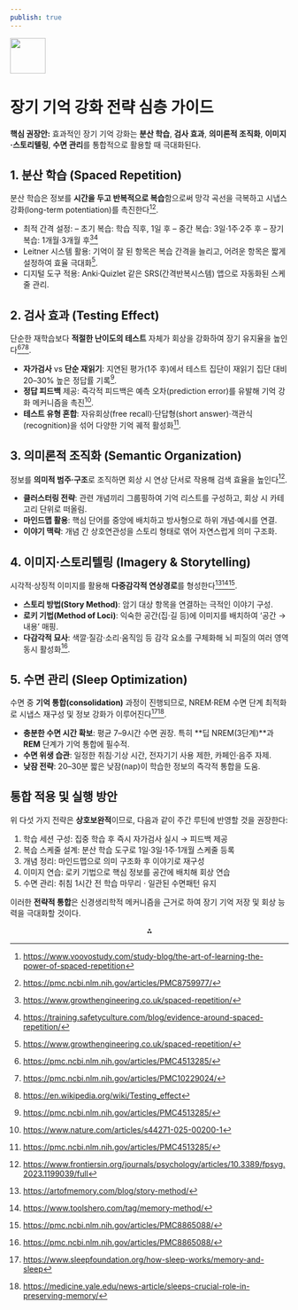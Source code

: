 ```yaml
---
publish: true
---
```


<img src="https://r2cdn.perplexity.ai/pplx-full-logo-primary-dark%402x.png" style="height:64px;margin-right:32px"/>

# 장기 기억 강화 전략 심층 가이드

**핵심 권장안:**
효과적인 장기 기억 강화는 **분산 학습**, **검사 효과**, **의미론적 조직화**, **이미지·스토리텔링**, **수면 관리**를 통합적으로 활용할 때 극대화된다.

## 1. 분산 학습 (Spaced Repetition)

분산 학습은 정보를 **시간을 두고 반복적으로 복습**함으로써 망각 곡선을 극복하고 시냅스 강화(long-term potentiation)를 촉진한다[^1][^2].

- 최적 간격 설정:
– 초기 복습: 학습 직후, 1일 후
– 중간 복습: 3일·1주·2주 후
– 장기 복습: 1개월·3개월 후[^3][^4]
- Leitner 시스템 활용: 기억이 잘 된 항목은 복습 간격을 늘리고, 어려운 항목은 짧게 설정하여 효율 극대화[^3].
- 디지털 도구 적용: Anki·Quizlet 같은 SRS(간격반복시스템) 앱으로 자동화된 스케줄 관리.


## 2. 검사 효과 (Testing Effect)

단순한 재학습보다 **적절한 난이도의 테스트** 자체가 회상을 강화하여 장기 유지율을 높인다[^5][^6][^7].

- **자가검사** vs **단순 재읽기**: 지연된 평가(1주 후)에서 테스트 집단이 재읽기 집단 대비 20–30% 높은 정답률 기록[^5].
- **정답 피드백** 제공: 즉각적 피드백은 예측 오차(prediction error)를 유발해 기억 강화 메커니즘을 촉진[^8].
- **테스트 유형 혼합**: 자유회상(free recall)·단답형(short answer)·객관식(recognition)을 섞어 다양한 기억 궤적 활성화[^5].


## 3. 의미론적 조직화 (Semantic Organization)

정보를 **의미적 범주·구조**로 조직하면 회상 시 연상 단서로 작용해 검색 효율을 높인다[^9].

- **클러스터링 전략**: 관련 개념끼리 그룹핑하여 기억 리스트를 구성하고, 회상 시 카테고리 단위로 떠올림.
- **마인드맵 활용**: 핵심 단어를 중앙에 배치하고 방사형으로 하위 개념·예시를 연결.
- **이야기 맥락**: 개념 간 상호연관성을 스토리 형태로 엮어 자연스럽게 의미 구조화.


## 4. 이미지·스토리텔링 (Imagery \& Storytelling)

시각적·상징적 이미지를 활용해 **다중감각적 연상경로**를 형성한다[^10][^11][^12].

- **스토리 방법(Story Method)**: 암기 대상 항목을 연결하는 극적인 이야기 구성.
- **로키 기법(Method of Loci)**: 익숙한 공간(집·길 등)에 이미지를 배치하여 ‘공간 → 내용’ 매핑.
- **다감각적 묘사**: 색깔·질감·소리·움직임 등 감각 요소를 구체화해 뇌 피질의 여러 영역 동시 활성화[^12].


## 5. 수면 관리 (Sleep Optimization)

수면 중 **기억 통합(consolidation)** 과정이 진행되므로, NREM·REM 수면 단계 최적화로 시냅스 재구성 및 정보 강화가 이루어진다[^13][^14].

- **충분한 수면 시간 확보**: 평균 7–9시간 수면 권장. 특히 **딥 NREM(3단계)**과 **REM** 단계가 기억 통합에 필수적.
- **수면 위생 습관**: 일정한 취침·기상 시간, 전자기기 사용 제한, 카페인·음주 자제.
- **낮잠 전략**: 20–30분 짧은 낮잠(nap)이 학습한 정보의 즉각적 통합을 도움.


## 통합 적용 및 실행 방안

위 다섯 가지 전략은 **상호보완적**이므로, 다음과 같이 주간 루틴에 반영할 것을 권장한다:

1. 학습 세션 구성: 집중 학습 후 즉시 자가검사 실시 → 피드백 제공
2. 복습 스케줄 설계: 분산 학습 도구로 1일·3일·1주·1개월 스케줄 등록
3. 개념 정리: 마인드맵으로 의미 구조화 후 이야기로 재구성
4. 이미지 연습: 로키 기법으로 핵심 정보를 공간에 배치해 회상 연습
5. 수면 관리: 취침 1시간 전 학습 마무리 · 일관된 수면패턴 유지

이러한 **전략적 통합**은 신경생리학적 메커니즘을 근거로 하여 장기 기억 저장 및 회상 능력을 극대화할 것이다.

<div style="text-align: center">⁂</div>

[^1]: https://www.voovostudy.com/study-blog/the-art-of-learning-the-power-of-spaced-repetition

[^2]: https://pmc.ncbi.nlm.nih.gov/articles/PMC8759977/

[^3]: https://www.growthengineering.co.uk/spaced-repetition/

[^4]: https://training.safetyculture.com/blog/evidence-around-spaced-repetition/

[^5]: https://pmc.ncbi.nlm.nih.gov/articles/PMC4513285/

[^6]: https://pmc.ncbi.nlm.nih.gov/articles/PMC10229024/

[^7]: https://en.wikipedia.org/wiki/Testing_effect

[^8]: https://www.nature.com/articles/s44271-025-00200-1

[^9]: https://www.frontiersin.org/journals/psychology/articles/10.3389/fpsyg.2023.1199039/full

[^10]: https://artofmemory.com/blog/story-method/

[^11]: https://www.toolshero.com/tag/memory-method/

[^12]: https://pmc.ncbi.nlm.nih.gov/articles/PMC8865088/

[^13]: https://www.sleepfoundation.org/how-sleep-works/memory-and-sleep

[^14]: https://medicine.yale.edu/news-article/sleeps-crucial-role-in-preserving-memory/

[^15]: https://pubmed.ncbi.nlm.nih.gov/38727557/

[^16]: https://link.springer.com/article/10.1007/s40675-021-00204-3

[^17]: https://academicsuccess.ucf.edu/sarconline/wp-content/uploads/sites/32/2017/07/links_and_stories1.pdf

[^18]: https://www.sciencedirect.com/science/article/pii/S1877042814033175

[^19]: https://www.nature.com/articles/s41593-019-0467-3

[^20]: https://www.jstage.jst.go.jp/article/jjpsy1926/59/5/59_5_259/_article/-char/en

